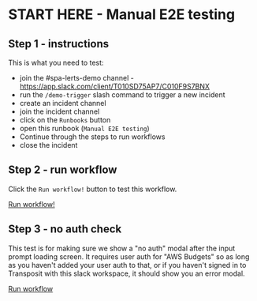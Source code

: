 # START HERE - Manual E2E testing

## Step 1 - instructions
This is what you need to test:

- join the #spa-lerts-demo channel - https://app.slack.com/client/T010SD75AP7/C010F9S7BNX
- run the `/demo-trigger` slash command to trigger a new incident
- create an incident channel
- join the incident channel
- click on the `Runbooks` button
- open this runbook (`Manual E2E testing`)
- Continue through the steps to run workflows 
- close the incident

## Step 2 - run workflow

Click the `Run workflow!` button to test this workflow. 

[Run workflow!](https://console.demo.transposit.com/mc/t/spackle/actions/e2e_test_workflow)

## Step 3 - no auth check

This test is for making sure we show a "no auth" modal after the input prompt loading screen. It requires
user auth for "AWS Budgets" so as long as you haven't added your user auth to that, or if you haven't signed in to Transposit with this slack workspace, it should show you an error modal.

[Run workflow](https://console.demo.transposit.com/mc/t/spackle/actions/no_auth_shows_modal)

